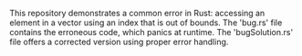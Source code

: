 This repository demonstrates a common error in Rust: accessing an element in a vector using an index that is out of bounds.  The 'bug.rs' file contains the erroneous code, which panics at runtime. The 'bugSolution.rs' file offers a corrected version using proper error handling.